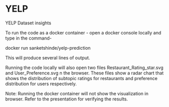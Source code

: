 # YELP
YELP Dataset insights

To run the code as a docker container - 
open a docker console locally and type in the command- 

docker run sanketshinde/yelp-prediction

This will produce several lines of output.

Running the code locally will also open two files Restaurant_Rating_star.svg and User_Preference.svg n the browser.
These files show a radar chart that shows the distribution of subtopic ratings for restaurants and preference distribution for users
respectively.

Note: Running the docker container will not show the visualization in browser. Refer to the presentation for verifying the results.
